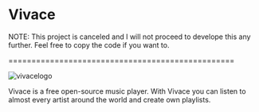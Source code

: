 # Vivace
NOTE: This project is canceled and I will not proceed to develope this any further. Feel free to copy the code if you want to.

=================================================

![vivacelogo](https://user-images.githubusercontent.com/29477753/123559706-4bbaac00-d7a6-11eb-8cc3-f4d7a6b531c1.png)

Vivace is a free open-source music player. With Vivace you can listen to almost every artist around the world and create own playlists.
